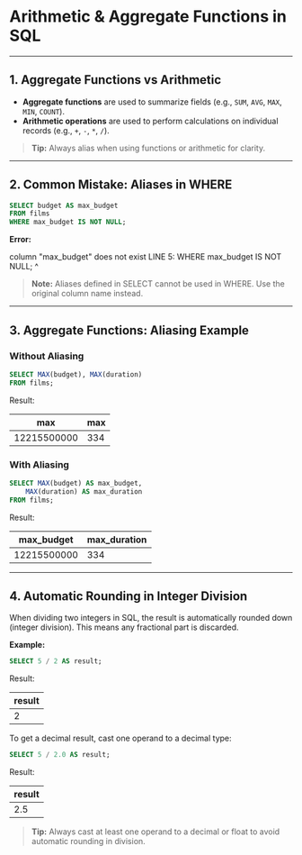 

# Arithmetic & Aggregate Functions in SQL

---

## 1. Aggregate Functions vs Arithmetic

- **Aggregate functions** are used to summarize fields (e.g., `SUM`, `AVG`, `MAX`, `MIN`, `COUNT`).
- **Arithmetic operations** are used to perform calculations on individual records (e.g., `+`, `-`, `*`, `/`).

> **Tip:** Always alias when using functions or arithmetic for clarity.

---

## 2. Common Mistake: Aliases in WHERE

```sql
SELECT budget AS max_budget
FROM films
WHERE max_budget IS NOT NULL;
```

**Error:**

column "max_budget" does not exist
LINE 5: WHERE max_budget IS NOT NULL;
	^

> **Note:** Aliases defined in SELECT cannot be used in WHERE. Use the original column name instead.

---

## 3. Aggregate Functions: Aliasing Example

### Without Aliasing

```sql
SELECT MAX(budget), MAX(duration)
FROM films;
```

Result:

| max         | max |
|-------------|-----|
| 12215500000 | 334 |

### With Aliasing

```sql
SELECT MAX(budget) AS max_budget,
	MAX(duration) AS max_duration
FROM films;
```

Result:

| max_budget   | max_duration |
|--------------|--------------|
| 12215500000  | 334          |

---

## 4. Automatic Rounding in Integer Division

When dividing two integers in SQL, the result is automatically rounded down (integer division). This means any fractional part is discarded.

**Example:**

```sql
SELECT 5 / 2 AS result;
```

Result:

| result |
|--------|
|   2    |

To get a decimal result, cast one operand to a decimal type:

```sql
SELECT 5 / 2.0 AS result;
```

Result:

| result |
|--------|
|  2.5   |

> **Tip:** Always cast at least one operand to a decimal or float to avoid automatic rounding in division.